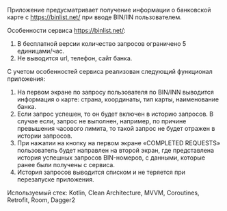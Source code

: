 Приложение предусматривает получение информации о банковской карте с https://binlist.net/ при вводе BIN/IIN пользователем.

Особенности сервиса https://binlist.net/:
1.	В бесплатной версии количество запросов ограничено 5 единицами/час.
2.	Не выводится url, телефон, сайт банка.

С учетом особенностей сервиса реализован следующий функционал приложения:
1.	На первом экране по запросу пользователя по BIN/INN выводится информация о карте: страна, координаты, тип карты, наименование банка.
2.	Если запрос успешен, то он будет включен в историю запросов. В случае если, запрос не выполнен, например, по причине превышения часового лимита, то такой запрос не будет отражен в истории запросов.
3.	При нажатии на кнопку на первом экране «COMPLETED REQUESTS» пользователь будет направлен на второй экран, где представлена история успешных запросов BIN-номеров, с данными, которые ранее были получены с сервиса.
4.	История запросов выводится списком и не теряется при перезапуске приложения.

Используемый стек: Kotlin, Clean Architecture, MVVM, Coroutines, Retrofit, Room, Dagger2
